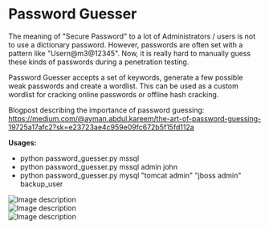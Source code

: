 # Password Guesser

The meaning of "Secure Password" to a lot of Administrators / users is not to use a dictionary password. However, passwords are often set with a pattern like "Usern@m3@12345". Now, it is really hard to manually guess these kinds of passwords during a penetration testing.

Password Guesser accepts a set of keywords, generate a few possible weak passwords and create a wordlist. This can be used as a custom wordlist for cracking online passwords or offline hash cracking.

Blogpost describing the importance of password guessing: https://medium.com/@ayman.abdul.kareem/the-art-of-password-guessing-19725a17afc2?sk=e23723ae4c959e09fc672b5f15fd112a

<b>Usages:</b><br/>
<ul>
	<li>python password_guesser.py mssql<br /></li>
	<li>python password_guesser.py mssql admin john<br /></li>
	<li>python password_guesser.py mysql "tomcat admin" "jboss admin" backup_user<br /></li>
</ul>
	
![Image description](https://github.com/imnkrm/password_guesser/blob/master/1.png)<br />
![Image description](https://github.com/imnkrm/password_guesser/blob/master/2.png)<br />
![Image description](https://github.com/imnkrm/password_guesser/blob/master/3.png)<br />

